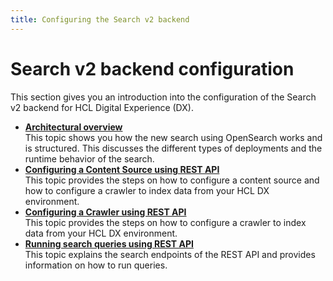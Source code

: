```yaml
---
title: Configuring the Search v2 backend 
---
```


# Search v2 backend configuration

This section gives you an introduction into the configuration of the Search v2 backend for HCL Digital Experience (DX).

- **[Architectural overview](architectural_overview.md)**  
This topic shows you how the new search using OpenSearch works and is structured. This discusses the different types of deployments and the runtime behavior of the search.
- **[Configuring a Content Source using REST API](configure_a_contentsource_api.md)**  
This topic provides the steps on how to configure a content source and how to configure a crawler to index data from your HCL DX environment.
- **[Configuring a Crawler using REST API](configure_a_crawler_api.md)**  
This topic provides the steps on how to configure a crawler to index data from your HCL DX environment.
- **[Running search queries using REST API](run_search_queries_api.md)**  
This topic explains the search endpoints of the REST API and provides information on how to run queries.
